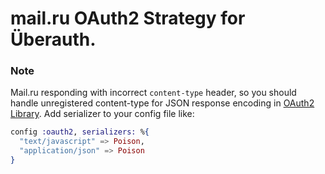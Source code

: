 # mail.ru OAuth2 Strategy for Überauth.

### Note
Mail.ru responding with incorrect `content-type` header, so you should handle unregistered content-type for JSON response encoding in [OAuth2 Library](https://github.com/scrogson/oauth2). Add serializer to your config file like:
```elixir
config :oauth2, serializers: %{
  "text/javascript" => Poison,
  "application/json" => Poison
}
```
